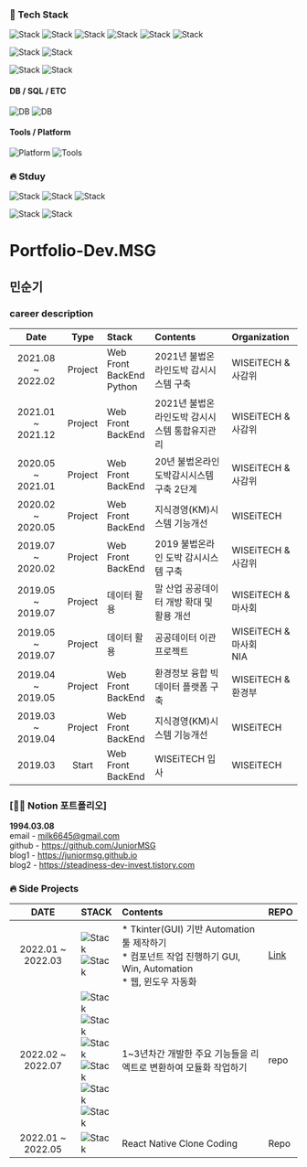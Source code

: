 

### :hammer: Tech Stack
![Stack](https://img.shields.io/badge/badge/HTML5-E34F26?style=flat-square&logo=HTML5&logoColor=white)
![Stack](https://img.shields.io/badge/CSS3-1572B6?style=flat-square&logo=CSS3&logoColor=white)
![Stack](https://img.shields.io/badge/JavaScript-F7DF1E?style=flat-square&logo=JavaScript&logoColor=white)
![Stack](https://img.shields.io/badge/TypeScript-3178C6?style=flat-square&logo=TypeScript&logoColor=white)
![Stack](https://img.shields.io/badge/React-61DAFB?style=flat-square&logo=React&logoColor=white)
![Stack](https://img.shields.io/badge/Node.js-339933?style=flat-square&logo=Node.js&logoColor=white)

![Stack](https://img.shields.io/badge/Python-3776AB?style=flat-square&logo=Python&logoColor=white)
![Stack](https://img.shields.io/badge/Selenium-43B02A?style=flat-square&logo=Selenium&logoColor=white)

![Stack](https://img.shields.io/badge/Spring-6DB33F?style=flat-square&logo=Spring&logoColor=white)
![Stack](https://img.shields.io/badge/Java-007396?style=flat-square&logo=Java&logoColor=white)


#### DB / SQL / ETC
![DB](https://img.shields.io/badge/Oracle-F80000?style=flat-square&logo=Oracle&logoColor=white)
![DB](https://img.shields.io/badge/MySQL-4479A1?style=flat-square&logo=MySQL&logoColor=white)


#### Tools / Platform
![Platform](https://img.shields.io/badge/GitHub-181717?style=flat-square&logo=GitHub&logoColor=white)
![Tools](https://img.shields.io/badge/Git-F05032?style=flat-square&logo=Git&logoColor=white)


### :fire: Stduy
![Stack](https://img.shields.io/badge/TypeScript-3178C6?style=flat-square&logo=TypeScript&logoColor=white)
![Stack](https://img.shields.io/badge/React-61DAFB?style=flat-square&logo=React&logoColor=white)
![Stack](https://img.shields.io/badge/Node.js-339933?style=flat-square&logo=Node.js&logoColor=white)

![Stack](https://img.shields.io/badge/Python-3776AB?style=flat-square&logo=Python&logoColor=white)
![Stack](https://img.shields.io/badge/Selenium-43B02A?style=flat-square&logo=Selenium&logoColor=white)

# Portfolio-Dev.MSG

## 민순기

### career description

|        Date       | Type | Stack |                      Contents                                                     |                  Organization                 |
|:-----------------:|:----:|:------|:----------------------------------------------------------------------------------|:----------------------------------------------|
| 2021.08 ~ 2022.02 | Project | Web Front <br> BackEnd<br> Python | 2021년 불법온라인도박 감시시스템 구축			                 | WISEiTECH & 사감위 |
| 2021.01 ~ 2021.12 | Project | Web Front <br> BackEnd            | 2021년 불법온라인도박 감시시스템 통합유지관리		            | WISEiTECH & 사감위 |
| 2020.05 ~ 2021.01 | Project | Web Front <br> BackEnd            | 20년 불법온라인도박감시시스템 구축 2단계                    | WISEiTECH & 사감위 |
| 2020.02 ~ 2020.05 | Project | Web Front <br> BackEnd            | 지식경영(KM)시스템 기능개선                                | WISEiTECH |
| 2019.07 ~ 2020.02 | Project | Web Front <br> BackEnd            | 2019 불법온라인 도박 감시시스템 구축                        | WISEiTECH & 사감위 |
| 2019.05 ~ 2019.07 | Project | 데이터 활용                        | 말 산업 공공데이터 개방 확대 및 활용 개선                   | WISEiTECH & 마사회 |
| 2019.05 ~ 2019.07 | Project | 데이터 활용                        | 공공데이터 이관 프로젝트                                   | WISEiTECH & 마사회 <br>NIA |
| 2019.04 ~ 2019.05 | Project | Web Front <br> BackEnd            | 환경정보 융합 빅데이터 플랫폼 구축                          | WISEiTECH & 환경부 |
| 2019.03 ~ 2019.04 | Project | Web Front <br> BackEnd            | 지식경영(KM)시스템 기능개선                                | WISEiTECH |
| 2019.03           | Start   | Web Front <br> BackEnd            | WISEiTECH 입사                                           | WISEiTECH |

### [👩‍💻 Notion 포트폴리오]


**1994.03.08**  
email - milk6645@gmail.com <br>
github - https://github.com/JuniorMSG <br>
blog1 - https://juniormsg.github.io <br>
blog2 - https://steadiness-dev-invest.tistory.com <br>


### :fire: Side Projects
|DATE|STACK|Contents|REPO|
|:-----------------:|:-----------------------|:------------------------------------------------------------|:----------------------------------------------|
| 2022.01 ~ 2022.03 | ![Stack](https://img.shields.io/badge/Python-3776AB?style=flat-square&logo=Python&logoColor=white)<br>![Stack](https://img.shields.io/badge/Selenium-43B02A?style=flat-square&logo=Selenium&logoColor=white)| * Tkinter(GUI) 기반 Automation 툴 제작하기 <br> * 컴포넌트 작업 진행하기 GUI, Win, Automation <br> * 웹, 윈도우 자동화|[Link](https://github.com/JuniorMSG/python_rpa_gui)
| 2022.02 ~ 2022.07 |![Stack](https://img.shields.io/badge/TypeScript-3178C6?style=flat-square&logo=TypeScript&logoColor=white)<br>![Stack](https://img.shields.io/badge/React-61DAFB?style=flat-square&logo=React&logoColor=white)<br>![Stack](https://img.shields.io/badge/SCSS-CC6699?style=flat-square&logo=SCSS&logoColor=white)<br>![Stack](https://img.shields.io/badge/Webpack-8DD6F9?style=flat-square&logo=Webpack&logoColor=white)<br>![Stack](https://img.shields.io/badge/Next.js-000000?style=flat-square&logo=Next.js&logoColor=white)<br>![Stack](https://img.shields.io/badge/Bootstrap-7952B3?style=flat-square&logo=Bootstrap&logoColor=white)<br>|1~3년차간 개발한 주요 기능들을 리엑트로 변환하여 모듈화 작업하기|repo
| 2022.01 ~ 2022.05 |![Stack](https://img.shields.io/badge/React_Native-61DAFB?style=flat-square&logo=React&logoColor=white)|React Native Clone Coding|Repo



<!---
JuniorMSG/JuniorMSG is a ✨ special ✨ repository because its `README.md` (this file) appears on your GitHub profile.
You can click the Preview link to take a look at your changes.
--->
